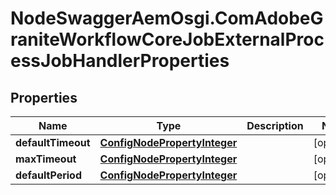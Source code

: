 # NodeSwaggerAemOsgi.ComAdobeGraniteWorkflowCoreJobExternalProcessJobHandlerProperties

## Properties

Name | Type | Description | Notes
------------ | ------------- | ------------- | -------------
**defaultTimeout** | [**ConfigNodePropertyInteger**](ConfigNodePropertyInteger.md) |  | [optional] 
**maxTimeout** | [**ConfigNodePropertyInteger**](ConfigNodePropertyInteger.md) |  | [optional] 
**defaultPeriod** | [**ConfigNodePropertyInteger**](ConfigNodePropertyInteger.md) |  | [optional] 


